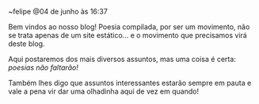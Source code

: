 ~felipe
@04 de junho às 16:37

Bem vindos ao nosso blog! Poesia compilada, por ser um movimento, não se trata apenas de um site estático... e o movimento que precisamos virá deste blog.

Aqui postaremos dos mais diversos assuntos, mas uma coisa é certa: *poesias não faltarão!*

Também lhes digo que assuntos interessantes estarão sempre em pauta e vale a pena vir dar uma olhadinha aqui de vez em quando!

